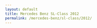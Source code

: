 ```yaml
---
layout: default
title: Mercedes Benz SL-Class 2012
permalink: /mercedes-benz/sl-class/2012/
---
```

